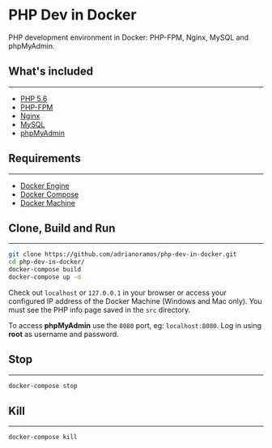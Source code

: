 # PHP Dev in Docker
PHP development environment in Docker: PHP-FPM, Nginx, MySQL and phpMyAdmin.

## What's included
***
* [PHP 5.6](http://php.net/)
* [PHP-FPM](https://php-fpm.org/)
* [Nginx](https://www.nginx.com/)
* [MySQL](https://www.mysql.com/)
* [phpMyAdmin](https://www.phpmyadmin.net/)

## Requirements
***
* [Docker Engine](https://docs.docker.com/engine/installation/)
* [Docker Compose](https://docs.docker.com/compose/install/)
* [Docker Machine](https://docs.docker.com/machine/)

## Clone, Build and Run
***
```sh
git clone https://github.com/adrianoramos/php-dev-in-docker.git
cd php-dev-in-docker/
docker-compose build
docker-compose up -d
```

Check out `localhost` or `127.0.0.1` in your browser or access your configured IP address of the Docker Machine (Windows and Mac only). You must see the PHP info page saved in the `src` directory. 

To access **phpMyAdmin** use the `8080` port, eg: `localhost:8080`. Log in using **root** as username and password.

## Stop
***
```sh
docker-compose stop
```

## Kill
***
```sh
docker-compose kill
```